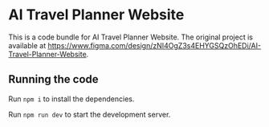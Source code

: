 
  # AI Travel Planner Website

  This is a code bundle for AI Travel Planner Website. The original project is available at https://www.figma.com/design/zNI4OgZ3s4EHYGSQzOhEDi/AI-Travel-Planner-Website.

  ## Running the code

  Run `npm i` to install the dependencies.

  Run `npm run dev` to start the development server.
  